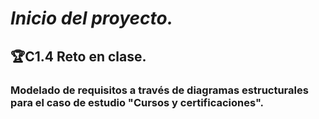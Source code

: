 # ***Inicio del proyecto.*** 
 ## 🏆**C1.4 Reto en clase.** 
### **Modelado de requisitos a través de diagramas estructurales para el caso de estudio "Cursos y certificaciones".** 
